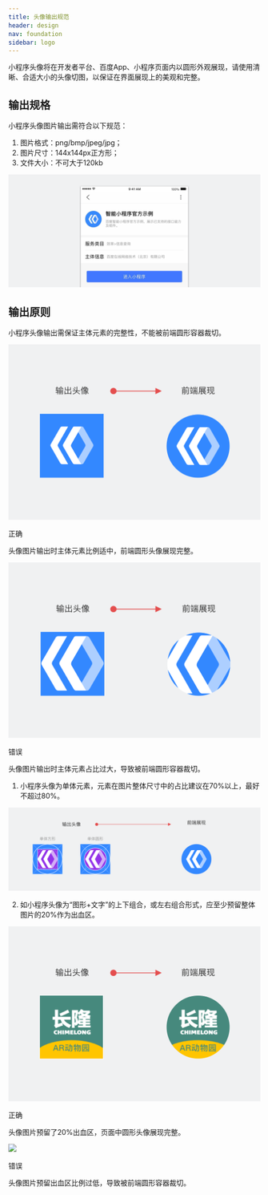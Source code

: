 ```yaml
---
title: 头像输出规范
header: design
nav: foundation
sidebar: logo
---
```

小程序头像将在开发者平台、百度App、小程序页面内以圆形外观展现，请使用清晰、合适大小的头像切图，以保证在界面展现上的美观和完整。

## 输出规格
小程序头像图片输出需符合以下规范：
1. 图片格式：png/bmp/jpeg/jpg；
2. 图片尺寸：144x144px正方形；
3. 文件大小：不可大于120kb

<div class="m-doc-custom-img">
	<div >
		<img src="../../../img/design/foundation/logo/1.png">
	</div>
</div>

## 输出原则

小程序头像输出需保证主体元素的完整性，不能被前端圆形容器裁切。
<div class="m-doc-custom-examples">
	<div class="m-doc-custom-examples-correct">
		<img src="../../../img/design/foundation/logo/2-1.png">
		<p class="m-doc-custom-examples-title">正确</p><p class="m-doc-custom-examples-text">头像图片输出时主体元素比例适中，前端圆形头像展现完整。</p>
	</div>
	<div class="m-doc-custom-examples-error ">
		<img src="../../../img/design/foundation/logo/2-2.png">
		<p class="m-doc-custom-examples-title">错误</p><p class="m-doc-custom-examples-text">头像图片输出时主体元素占比过大，导致被前端圆形容器裁切。</p>
	</div>
</div>

1. 小程序头像为单体元素，元素在图片整体尺寸中的占比建议在70%以上，最好不超过80%。
<div class="m-doc-custom-img">
	<div >
		<img src="../../../img/design/foundation/logo/3.png">
	</div>
</div>

2. 如小程序头像为“图形+文字”的上下组合，或左右组合形式，应至少预留整体图片的20%作为出血区。
<div class="m-doc-custom-examples">
	<div class="m-doc-custom-examples-correct">
		<img src="../../../img/design/foundation/logo/4-1.png">
		<p class="m-doc-custom-examples-title">正确</p><p class="m-doc-custom-examples-text">头像图片预留了20%出血区，页面中圆形头像展现完整。</p>
	</div>
	<div class="m-doc-custom-examples-error ">
		<img src="../../../img/design/foundation/logo
/4-2.png">
		<p class="m-doc-custom-examples-title">错误</p><p class="m-doc-custom-examples-text">头像图片预留出血区比例过低，导致被前端圆形容器裁切。</p>
	</div>
</div>
